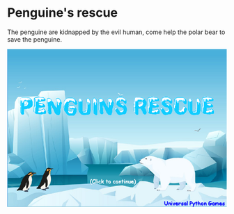 
<h1>Penguine's rescue</h1>
<p> The penguine are kidnapped by the evil human, come help the polar bear to save the penguine. <p>

<img src="https://github.com/qiyuanjiang/Penguin-s-rescue/blob/master/PR%20picture.PNG">
